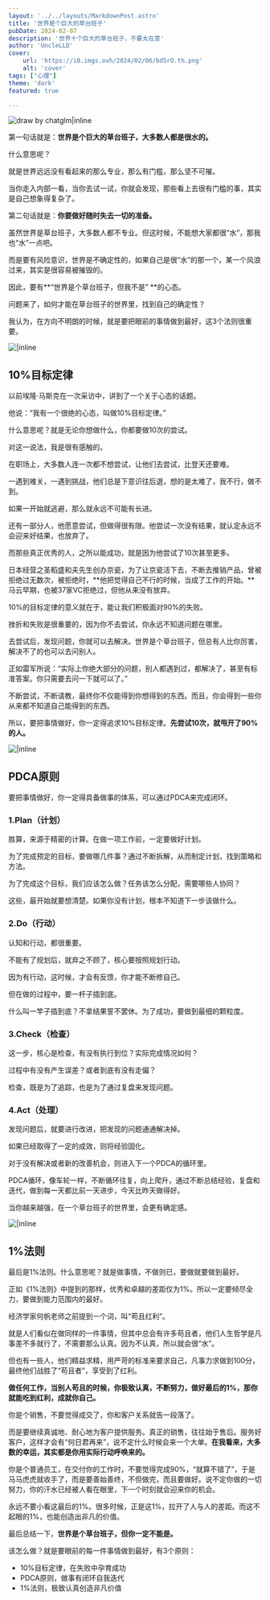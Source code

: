 ```yaml
---
layout: '../../layouts/MarkdownPost.astro'
title: '世界是个巨大的草台班子'
pubDate: 2024-02-07
description: '世界十个巨大的草台班子，不要太在意'
author: 'UncleLLD'
cover:
    url: 'https://i0.imgs.ovh/2024/02/06/bd5rO.th.png'
    alt: 'cover'
tags: ["心理"]
theme: 'dark'
featured: true

---
```

![draw by chatglm|inline](https://i0.imgs.ovh/2024/02/06/bd5rO.png)

第一句话就是：**世界是个巨大的草台班子，大多数人都是很水的。**



什么意思呢？



就是世界远远没有看起来的那么专业，那么有门槛，那么坚不可摧。



当你走入内部一看，当你去试一试，你就会发现，那些看上去很有门槛的事，其实是自己想象得复杂了。



第二句话就是：**你要做好随时失去一切的准备。**



虽然世界是草台班子，大多数人都不专业。但这时候，不能想大家都很“水”，那我也“水”一点吧。



而是要有风险意识，世界是不确定性的，如果自己是很“水”的那一个，某一个风浪过来，其实是很容易被摧毁的。



因此，要有**“世界是个草台班子，但我不是” **的心态。



问题来了，如何才能在草台班子的世界里，找到自己的确定性？



我认为，在方向不明朗的时候，就是要把眼前的事情做到最好，这3个法则很重要。



![ |inline](https://i0.imgs.ovh/2024/02/06/bdRBj.png)

## 10%目标定律



以前埃隆·马斯克在一次采访中，讲到了一个关于心态的话题。



他说：“我有一个很绝的心态，叫做10%目标定律。”



什么意思呢？就是无论你想做什么，你都要做10次的尝试。



对这一说法，我是很有感触的。



在职场上，大多数人连一次都不想尝试，让他们去尝试，比登天还要难。



一遇到难关，一遇到挑战，他们总是下意识往后退，想的是太难了，我不行，做不到。



如果一开始就逃避，那么就永远不可能有长进。



还有一部分人，他愿意尝试，但做得很有限。他尝试一次没有结果，就认定永远不会迎来好结果，也放弃了。



而那些真正优秀的人，之所以能成功，就是因为他尝试了10次甚至更多。



日本经营之圣稻盛和夫先生创办京瓷，为了让京瓷活下去，不断去推销产品，曾被拒绝过无数次，被拒绝时，**他把觉得自己不行的时候，当成了工作的开始。**马云早期，也被37家VC拒绝过，但他从来没有放弃。



10%的目标定律的意义就在于，能让我们积极面对90%的失败。



挫折和失败是很重要的，因为你不去尝试，你永远不知道问题在哪里。



去尝试后，发现问题，你就可以去解决。世界是个草台班子，但总有人比你厉害，解决不了的也可以去问别人。



正如雷军所说：“实际上你绝大部分的问题，别人都遇到过，都解决了，甚至有标准答案。你只需要去问一下就可以了。”



不断尝试，不断请教，最终你不仅能得到你想得到的东西。而且，你会得到一些你从来都不知道自己能得到的东西。



所以，要把事情做好，你一定得追求10%目标定律。**先尝试10次，就甩开了90%的人。**



![ |inline](https://i0.imgs.ovh/2024/02/06/bdcJI.png)

## PDCA原则



要把事情做好，你一定得具备做事的体系，可以通过PDCA来完成闭环。



### 1.Plan（计划）



胜算，来源于精密的计算。在做一项工作前，一定要做好计划。



为了完成预定的目标，要做哪几件事？通过不断拆解，从而制定计划，找到策略和方法。



为了完成这个目标，我们应该怎么做？任务该怎么分配，需要哪些人协同？



这些，最开始就要想清楚。如果你没有计划，根本不知道下一步该做什么。



### 2.Do（行动）



认知和行动，都很重要。



不能有了规划后，就弃之不顾了，核心要按照规划行动。



因为有行动，这时候，才会有反馈，你才能不断修自己。



但在做的过程中，要一杆子插到底。



什么叫一竿子插到底？不拿结果誓不罢休。为了成功，要做到最细的颗粒度。



### 3.Check（检查）



这一步，核心是检查，有没有执行到位？实际完成情况如何？



过程中有没有产生误差？或者到底有没有走偏？



检查，既是为了追踪，也是为了通过复盘来发现问题。



### 4.Act（处理）



发现问题后，就要进行改进，把发现的问题通通解决掉。



如果已经取得了一定的成效，则将经验固化。



对于没有解决或者新的改善机会，则进入下一个PDCA的循环里。



PDCA循环，像车轮一样，不断循环往复，向上爬升，通过不断总结经验，复盘和迭代，做到每一天都比前一天进步，今天比昨天做得好。



当你越来越强，在一个草台班子的世界里，会更有确定感。

 ![ |inline](https://i0.imgs.ovh/2024/02/06/bdUne.png)

## 1%法则



最后是1%法则。什么意思呢？就是做事情，不做则已，要做就要做到最好。



正如《1%法则》中提到的那样，优秀和卓越的差距仅为1%。所以一定要倾尽全力，要做到能力范围内的最好。



经济学家何帆老师之前提到一个词，叫“苟且红利”。



就是人们看似在做同样的一件事情，但其中总会有许多苟且者，他们人生哲学是凡事差不多就行了，不需要那么认真。因为不认真，所以就会很“水”。



但也有一些人，他们精益求精，用严苛的标准来要求自己，凡事力求做到100分，最终他们战胜了“苟且者”，享受到了红利。



**做任何工作，当别人苟且的时候，你极致认真，不断努力，做好最后的1%，那你就能吃到红利，成就你自己。**



你是个销售，不要觉得成交了，你和客户关系就告一段落了。



而是要继续真诚地、耐心地为客户提供服务。真正的销售，往往始于售后。服务好客户，这样才会有“何日君再来”，说不定什么时候会来一个大单。**在我看来，大多数的幸运，其实都是你用实际行动呼唤来的。**



你是个普通员工，在交付你的工作时，不要觉得完成90%，“就算不错了”，于是马马虎虎就收手了，而是要善始善终，不但做完，而且要做好。说不定你做的一切努力，你的汗水已经被人看在眼里，下一个时刻就会迎来你的机会。



永远不要小看这最后的1%。很多时候，正是这1%，拉开了人与人的差距。而这不起眼的1%，也能创造出非凡的价值。



最后总结一下，**世界是个草台班子，但你一定不能是。**



该怎么做？就是要眼前的每一件事情做到最好，有3个原则：
* 10%目标定律，在失败中孕育成功
* PDCA原则，做事有闭环自我迭代
* 1%法则，极致认真创造非凡价值
